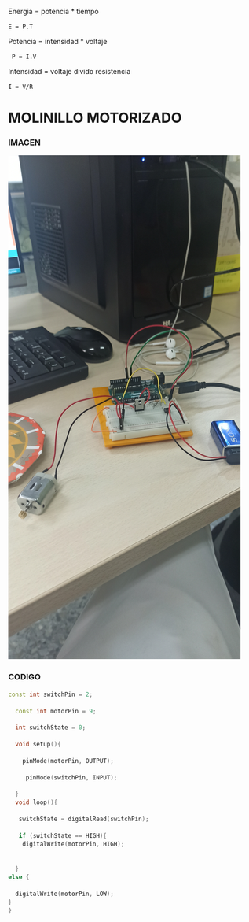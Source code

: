  Energia = potencia * tiempo
 
 
    E = P.T
    
 
    
    
 Potencia = intensidad * voltaje
 
 
     P = I.V
     
     
 Intensidad = voltaje divido resistencia
 
 
    I = V/R
    

# MOLINILLO MOTORIZADO






### IMAGEN



![](https://github.com/Samael696/arduino/blob/main/IMG_20220119_101702.jpg?raw=true)




### CODIGO


``` C++
const int switchPin = 2;

  const int motorPin = 9;

  int switchState = 0;
  
  void setup(){

    pinMode(motorPin, OUTPUT);
    
     pinMode(switchPin, INPUT);
  
  }
  void loop(){

   switchState = digitalRead(switchPin);

   if (switchState == HIGH){
    digitalWrite(motorPin, HIGH);
    
   
  }
else {

  digitalWrite(motorPin, LOW);
}
}
```
